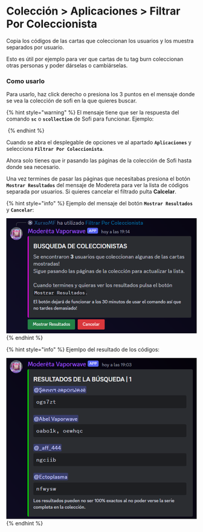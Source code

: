 # Colección > Aplicaciones > Filtrar Por Coleccionista

Copia los códigos de las cartas que coleccionan los usuarios y los muestra separados por usuario.

Esto es útil por ejemplo para ver que cartas de tu tag burn coleccionan otras personas y poder dárselas o cambiárselas.

### Como usarlo

Para usarlo, haz click derecho o presiona los 3 puntos en el mensaje donde se vea la colección de sofi en la que quieres buscar.

{% hint style="warning" %}
El mensaje tiene que ser la respuesta del comando **`sc`** o **`scollection`** de Sofi para funcionar. Ejemplo:

<img src="https://i.postimg.cc/br7X1VpH/Coleccion-Sofi.png" alt="" data-size="original">
{% endhint %}

Cuando se abra el desplegable de opciones ve al apartado **`Aplicaciones`** y selecciona **`Filtrar Por Coleccionista`**.

Ahora solo tienes que ir pasando las páginas de la colección de Sofi hasta donde sea necesario.

Una vez termines de pasar las páginas que necesitabas presiona el botón **`Mostrar Resultados`** del mensaje de Modereta para ver la lista de códigos separada por usuarios. Si quieres cancelar el filtrado pulta **Calcelar**.

{% hint style="info" %}
Ejemplo del mensaje del botón **`Mostrar Resultados`** y **`Cancelar`**:

<img src="../../.gitbook/assets/MostrarResultados.png" alt="" data-size="original">
{% endhint %}

{% hint style="info" %}
Ejemlpo del resultado de los códigos:

<img src="../../.gitbook/assets/Resultado.png" alt="" data-size="original">
{% endhint %}
